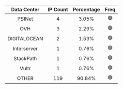 | Data Center | IP Count | Percentage | Freq |
|:------------:|:--------:|:-----------:|:-----:|
| PSINet | 4 | 3.05% | 🟢 |
| OVH | 3 | 2.29% | 🟢 |
| DIGITALOCEAN | 2 | 1.53% | 🟢 |
| Interserver | 1 | 0.76% | 🟢 |
| StackPath | 1 | 0.76% | 🟢 |
| Vultr | 1 | 0.76% | 🟢 |
| OTHER | 119 | 90.84% | 🟢 |